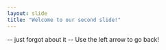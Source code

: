 ```yaml
---
layout: slide
title: "Welcome to our second slide!"
---
```

-- just forgot about it --
Use the left arrow to go back!
